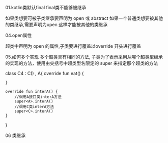 

01.kotlin类默认final
  final类不能够被继承


如果类想要可被子类继承要声明为 open 或 abstract
如果一个普通类想要被其他的类继承,需要声明为open 这样才能被其他的类继承




04.open属性

超类中声明为 open 的属性,子类要进行覆盖以override 开头进行覆盖







05.如何多个实现
多个超类具有相同的方法,  子类为了表示采用从哪个超类型继承的实现的方法，使用由尖括号中超类型名限定的 super 来指定那个超类的方法

class C4 : C() , A{
    override fun eat() {

    }

    override fun interA() {
        //调用A接口类interA方法
        super<A>.interA()
        //调用C类interA方法
        super<C>.interA()
    }
}




06 类继承





